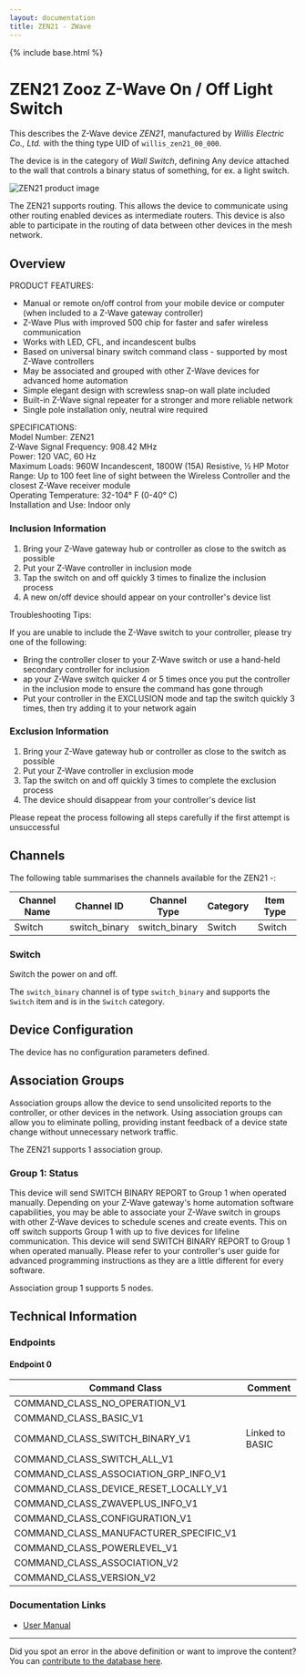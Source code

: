 ```yaml
---
layout: documentation
title: ZEN21 - ZWave
---
```


{% include base.html %}

# ZEN21 Zooz Z-Wave On / Off Light Switch
This describes the Z-Wave device *ZEN21*, manufactured by *Willis Electric Co., Ltd.* with the thing type UID of ```willis_zen21_00_000```.

The device is in the category of *Wall Switch*, defining Any device attached to the wall that controls a binary status of something, for ex. a light switch.

![ZEN21 product image](https://www.cd-jackson.com/zwave_device_uploads/544/544_default.jpg)


The ZEN21 supports routing. This allows the device to communicate using other routing enabled devices as intermediate routers.  This device is also able to participate in the routing of data between other devices in the mesh network.

## Overview

PRODUCT FEATURES:   
- Manual or remote on/off control from your mobile device or computer (when included to a Z-Wave gateway controller)   
- Z-Wave Plus with improved 500 chip for faster and safer wireless communication   
- Works with LED, CFL, and incandescent bulbs   
- Based on universal binary switch command class - supported by most Z-Wave controllers   
- May be associated and grouped with other Z-Wave devices for advanced home automation   
- Simple elegant design with screwless snap-on wall plate included   
- Built-in Z-Wave signal repeater for a stronger and more reliable network   
- Single pole installation only, neutral wire required   
  
SPECIFICATIONS:   
Model Number: ZEN21   
Z-Wave Signal Frequency: 908.42 MHz   
Power: 120 VAC, 60 Hz   
Maximum Loads: 960W Incandescent, 1800W (15A) Resistive, ½ HP Motor   
Range: Up to 100 feet line of sight between the Wireless Controller and the closest Z-Wave receiver module   
Operating Temperature: 32-104° F (0-40° C)   
Installation and Use: Indoor only

### Inclusion Information

  1. Bring your Z-Wave gateway hub or controller as close to the switch as possible
  2. Put your Z-Wave controller in inclusion mode
  3. Tap the switch on and off quickly 3 times to finalize the inclusion process
  4. A new on/off device should appear on your controller's device list

Troubleshooting Tips:

If you are unable to include the Z-Wave switch to your controller, please try one of the following:

  * Bring the controller closer to your Z-Wave switch or use a hand-held secondary controller for inclusion
  * ap your Z-Wave switch quicker 4 or 5 times once you put the controller in the inclusion mode to ensure the command has gone through
  * Put your controller in the EXCLUSION mode and tap the switch quickly 3 times, then try adding it to your network again 

### Exclusion Information

  1. Bring your Z-Wave gateway hub or controller as close to the switch as possible
  2. Put your Z-Wave controller in exclusion mode
  3. Tap the switch on and off quickly 3 times to complete the exclusion process
  4. The device should disappear from your controller's device list

Please repeat the process following all steps carefully if the first attempt is unsuccessful 

## Channels

The following table summarises the channels available for the ZEN21 -:

| Channel Name | Channel ID | Channel Type | Category | Item Type |
|--------------|------------|--------------|----------|-----------|
| Switch | switch_binary | switch_binary | Switch | Switch | 

### Switch
Switch the power on and off.

The ```switch_binary``` channel is of type ```switch_binary``` and supports the ```Switch``` item and is in the ```Switch``` category.



## Device Configuration

The device has no configuration parameters defined.

## Association Groups

Association groups allow the device to send unsolicited reports to the controller, or other devices in the network. Using association groups can allow you to eliminate polling, providing instant feedback of a device state change without unnecessary network traffic.

The ZEN21 supports 1 association group.

### Group 1: Status

This device will send SWITCH BINARY REPORT to Group 1 when operated manually.
Depending on your Z-Wave gateway's home automation software capabilities, you may be able to associate your Z-Wave switch in groups with other Z-Wave devices to schedule scenes and create events. This on off switch supports Group 1 with up to five devices for lifeline communication. This device will send SWITCH BINARY REPORT to Group 1 when operated manually. Please refer to your controller's user guide for advanced programming instructions as they are a little different for every software.

Association group 1 supports 5 nodes.

## Technical Information

### Endpoints

#### Endpoint 0

| Command Class | Comment |
|---------------|---------|
| COMMAND_CLASS_NO_OPERATION_V1| |
| COMMAND_CLASS_BASIC_V1| |
| COMMAND_CLASS_SWITCH_BINARY_V1| Linked to BASIC|
| COMMAND_CLASS_SWITCH_ALL_V1| |
| COMMAND_CLASS_ASSOCIATION_GRP_INFO_V1| |
| COMMAND_CLASS_DEVICE_RESET_LOCALLY_V1| |
| COMMAND_CLASS_ZWAVEPLUS_INFO_V1| |
| COMMAND_CLASS_CONFIGURATION_V1| |
| COMMAND_CLASS_MANUFACTURER_SPECIFIC_V1| |
| COMMAND_CLASS_POWERLEVEL_V1| |
| COMMAND_CLASS_ASSOCIATION_V2| |
| COMMAND_CLASS_VERSION_V2| |

### Documentation Links

* [User Manual](https://www.cd-jackson.com/zwave_device_uploads/544/zooz-z-wave-plus-on-off-switch-zen21-manual.pdf)

---

Did you spot an error in the above definition or want to improve the content?
You can [contribute to the database here](http://www.cd-jackson.com/index.php/zwave/zwave-device-database/zwave-device-list/devicesummary/544).
